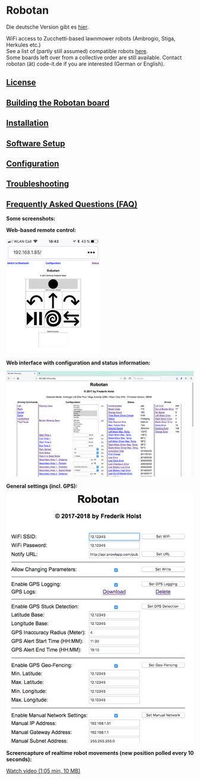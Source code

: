# Robotan
Die deutsche Version gibt es <A HREF="README_de.md">hier</A>.  

WiFi access to Zucchetti-based lawnmower robots (Ambrogio, Stiga, Herkules etc.)  
See a list of (partly still assumed) compatible robots <A HREF="Supported Models.md">here</A>.  
Some boards left over from a collective order are still available. Contact robotan (ät) code-it.de if you are interested (German or English).

<H2><A HREF="LICENSE.md">License</A></H2>
<H2><A HREF="Assembly Instructions.md">Building the Robotan board</A></H2>
<H2><A HREF="Installation.md">Installation</A></H2>
<H2><A HREF="Setup.md">Software Setup</A></H2>
<H2><A HREF="Configuration.md">Configuration</A></H2>
<H2><A HREF="Troubleshooting.md">Troubleshooting</A></H2>
<H2><A HREF="FAQ.md">Frequently Asked Questions (FAQ)</A></H2>

<B>Some screenshots:</B>  

<B>Web-based remote control:</B>

<IMG WIDTH=50% SRC="./img/web-based%20remote%20control.jpg">

<B>Web interface with configuration and status information:</B>

<IMG SRC="./img/web%20interface%20status%20configuration.jpg">

<B>General settings (incl. GPS):</B>

<IMG SRC="./img/Configurations.png">  

<B>Screencapture of realtime robot movements (new position polled every 10 seconds):</B>  

<A HREF="./img/Robot-Realtime-Position.mp4?raw=true">Watch video (1:05 min, 10 MB)</A>  
